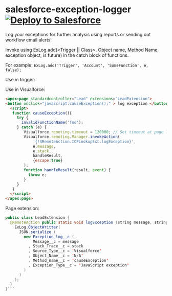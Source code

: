 # salesforce-exception-logger [![Deploy to Salesforce](https://raw.githubusercontent.com/afawcett/githubsfdeploy/master/src/main/webapp/resources/img/deploy.png)](https://githubsfdeploy.herokuapp.com/?owner=sjurgis&repo=salesforce-exception-logger)

Log your exceptions for further analysis using reports or sending out workflow email alerts!

Invoke using ExLog.add(<Trigger || Class>, Object name, Method Name, exception object, is future) in the catch block of functions.
  
For example: `ExLog.add('Trigger', 'Account', 'SomeFunction', e, false);`

Use in trigger:


Use in Visualforce:
```html
<apex:page standardcontroller="Lead" extensions="LeadExtension">
<button onclick="javascript:causeException();" > log exception </button>
  <script>
   function causeException(){
     try {
       invalidFunctionName('foo');
     } catch (e) {
        Visualforce.remoting.timeout = 120000; // Set timeout at page level
        Visualforce.remoting.Manager.invokeAction(
            '{!$RemoteAction.ICPLookupExt.logException}',
            e.message, 
            e.stack, 
            handleResult,
            {escape:true}
        );
        function handleResult(result, event) { 
          throw e;
        }
     }
   }
  </script>
</apex:page>
```

Page extension: 
```java 
public class LeadExtension {
  @RemoteAction public static void logException (string message, string stack) {
    ExLog.ObjectWritter(
      JSON.serialize (
        new Exception_log__c (
            Message__c = message
          , Stack_Trace__c = stack
          , Source_Type__c = 'Visualforce'
          , Object_Name__c = 'N/A'
          , Method_name__c = 'causeException'
          , Exception_Type__c = 'JavaScript exception'
        )
      )
    );
  }
}```
